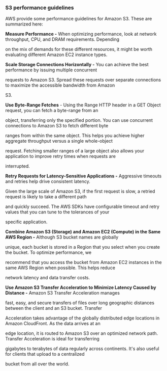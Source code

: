 ### S3 performance guidelines


AWS provide some performance guidelines for Amazon S3. These are summarized here:


**Measure Performance -** When optimizing performance, look at network throughput, CPU, and DRAM requirements. Depending

on the mix of demands for these different resources, it might be worth evaluating different Amazon EC2 instance types.


**Scale Storage Connections Horizontally -** You can achieve the best performance by issuing multiple concurrent

requests to Amazon S3. Spread these requests over separate connections to maximize the accessible bandwidth from Amazon

S3.


**Use Byte-Range Fetches** - Using the Range HTTP header in a GET Object request, you can fetch a byte-range from an

object, transferring only the specified portion. You can use concurrent connections to Amazon S3 to fetch different byte

ranges from within the same object. This helps you achieve higher aggregate throughput versus a single whole-object

request. Fetching smaller ranges of a large object also allows your application to improve retry times when requests are

interrupted.


**Retry Requests for Latency-Sensitive Applications -** Aggressive timeouts and retries help drive consistent latency.

Given the large scale of Amazon S3, if the first request is slow, a retried request is likely to take a different path

and quickly succeed. The AWS SDKs have configurable timeout and retry values that you can tune to the tolerances of your

specific application.


**Combine Amazon S3 (Storage) and Amazon EC2 (Compute) in the Same AWS Region -** Although S3 bucket names are globally

unique, each bucket is stored in a Region that you select when you create the bucket. To optimize performance, we

recommend that you access the bucket from Amazon EC2 instances in the same AWS Region when possible. This helps reduce

network latency and data transfer costs.


**Use Amazon S3 Transfer Acceleration to Minimize Latency Caused by Distance -** Amazon S3 Transfer Acceleration manages

fast, easy, and secure transfers of files over long geographic distances between the client and an S3 bucket. Transfer

Acceleration takes advantage of the globally distributed edge locations in Amazon CloudFront. As the data arrives at an

edge location, it is routed to Amazon S3 over an optimized network path. Transfer Acceleration is ideal for transferring

gigabytes to terabytes of data regularly across continents. It's also useful for clients that upload to a centralized

bucket from all over the world.

